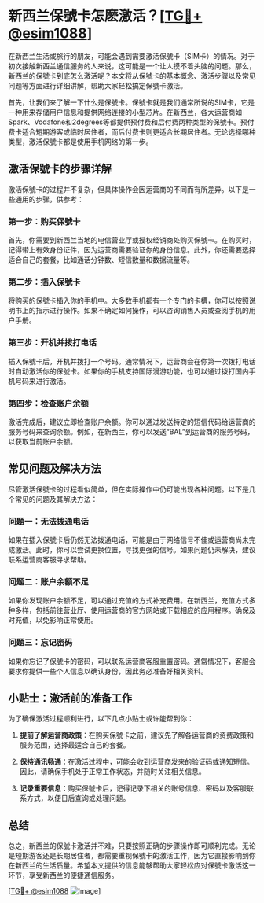 # 新西兰保號卡怎麽激活？[[TG💪+ @esim1088](https://t.me/s/esim1088)]

在新西兰生活或旅行的朋友，可能会遇到需要激活保號卡（SIM卡）的情况。对于初次接触新西兰通信服务的人来说，这可能是一个让人摸不着头脑的问题。那么，新西兰的保號卡到底怎么激活呢？本文将从保號卡的基本概念、激活步骤以及常见问题等方面进行详细讲解，帮助大家轻松搞定保號卡激活。

首先，让我们来了解一下什么是保號卡。保號卡就是我们通常所说的SIM卡，它是一种用来存储用户信息和提供网络连接的小型芯片。在新西兰，各大运营商如Spark、Vodafone和2degrees等都提供预付费和后付费两种类型的保號卡。预付费卡适合短期游客或临时居住者，而后付费卡则更适合长期居住者。无论选择哪种类型，激活保號卡都是使用手机网络的第一步。

## 激活保號卡的步骤详解

激活保號卡的过程并不复杂，但具体操作会因运营商的不同而有所差异。以下是一些通用的步骤，供参考：

### 第一步：购买保號卡

首先，你需要到新西兰当地的电信营业厅或授权经销商处购买保號卡。在购买时，记得带上有效身份证件，因为运营商需要验证你的身份信息。此外，你还需要选择适合自己的套餐，比如通话分钟数、短信数量和数据流量等。

### 第二步：插入保號卡

将购买的保號卡插入你的手机中。大多数手机都有一个专门的卡槽，你可以按照说明书上的指示进行操作。如果不确定如何操作，可以咨询销售人员或查阅手机的用户手册。

### 第三步：开机并拨打电话

插入保號卡后，开机并拨打一个号码。通常情况下，运营商会在你第一次拨打电话时自动激活你的保號卡。如果你的手机支持国际漫游功能，也可以通过拨打国内手机号码来进行激活。

### 第四步：检查账户余额

激活完成后，建议立即检查账户余额。你可以通过发送特定的短信代码给运营商的服务号码来查询余额。例如，在新西兰，你可以发送“BAL”到运营商的服务号码，以获取当前账户余额。

## 常见问题及解决方法

尽管激活保號卡的过程看似简单，但在实际操作中仍可能出现各种问题。以下是几个常见的问题及其解决方法：

### 问题一：无法拨通电话

如果在插入保號卡后仍然无法拨通电话，可能是由于网络信号不佳或运营商尚未完成激活。此时，你可以尝试更换位置，寻找更强的信号。如果问题仍未解决，建议联系运营商客服寻求帮助。

### 问题二：账户余额不足

如果你发现账户余额不足，可以通过充值的方式补充费用。在新西兰，充值方式多种多样，包括前往营业厅、使用运营商的官方网站或下载相应的应用程序。确保及时充值，以免影响正常使用。

### 问题三：忘记密码

如果你忘记了保號卡的密码，可以联系运营商客服重置密码。通常情况下，客服会要求你提供一些个人信息以确认身份，因此务必准备好相关资料。

## 小贴士：激活前的准备工作

为了确保激活过程顺利进行，以下几点小贴士或许能帮到你：

1. **提前了解运营商政策**：在购买保號卡之前，建议先了解各运营商的资费政策和服务范围，选择最适合自己的套餐。
   
2. **保持通讯畅通**：在激活过程中，可能会收到运营商发来的验证码或通知短信。因此，请确保手机处于正常工作状态，并随时关注相关信息。

3. **记录重要信息**：购买保號卡后，记得记录下相关的账号信息、密码以及客服联系方式，以便日后查询或处理问题。

## 总结

总之，新西兰的保號卡激活并不难，只要按照正确的步骤操作即可顺利完成。无论是短期游客还是长期居住者，都需要重视保號卡的激活工作，因为它直接影响到你在新西兰的生活质量。希望本文提供的信息能够帮助大家轻松应对保號卡激活这一环节，享受新西兰的便捷通信服务。

[[TG💪+ @esim1088](https://t.me/s/esim1088) ![Image](https://i.postimg.cc/4NQfJmqS/Snipaste-2025-05-13-00-14-12.png)]
